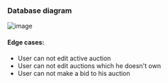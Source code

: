 ### Database diagram
![image](https://github.com/Dmitriy0904/INT20H-Response-Success-Test-Task/assets/62384390/b6ea698f-59b7-424a-9915-2163023845e1)


#### Edge cases:
- User can not edit active auction
-  User can not edit auctions which he doesn't own
- User can not make a bid to his auction
